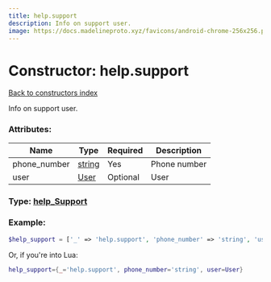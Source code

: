 ```yaml
---
title: help.support
description: Info on support user.
image: https://docs.madelineproto.xyz/favicons/android-chrome-256x256.png
---
```

# Constructor: help.support  
[Back to constructors index](index.md)



Info on support user.

### Attributes:

| Name     |    Type       | Required | Description |
|----------|---------------|----------|-------------|
|phone\_number|[string](../types/string.md) | Yes|Phone number|
|user|[User](../types/User.md) | Optional|User|



### Type: [help\_Support](../types/help_Support.md)


### Example:

```php
$help_support = ['_' => 'help.support', 'phone_number' => 'string', 'user' => User];
```  


Or, if you're into Lua:

```lua
help_support={_='help.support', phone_number='string', user=User}

```


